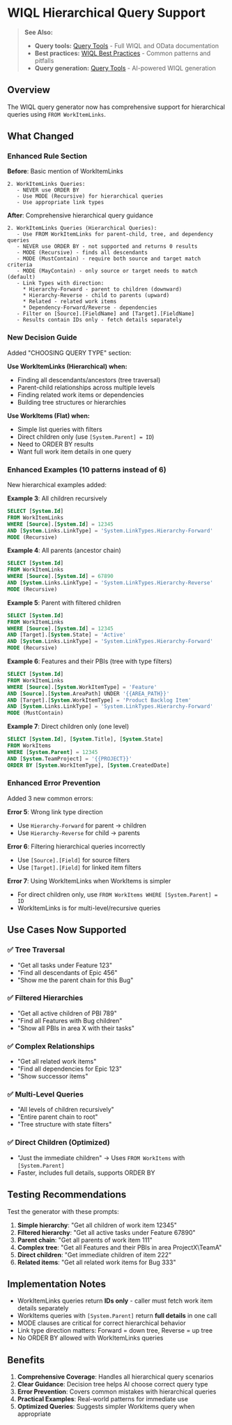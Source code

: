 # WIQL Hierarchical Query Support

> **See Also:**
> - **Query tools:** [Query Tools](./QUERY_TOOLS.md) - Full WIQL and OData documentation
> - **Best practices:** [WIQL Best Practices](../guides/WIQL_BEST_PRACTICES.md) - Common patterns and pitfalls
> - **Query generation:** [Query Tools](./QUERY_TOOLS.md) - AI-powered WIQL generation

## Overview

The WIQL query generator now has comprehensive support for hierarchical queries using `FROM WorkItemLinks`.

## What Changed

### Enhanced Rule Section

**Before**: Basic mention of WorkItemLinks
```
2. WorkItemLinks Queries:
   - NEVER use ORDER BY
   - Use MODE (Recursive) for hierarchical queries
   - Use appropriate link types
```

**After**: Comprehensive hierarchical query guidance
```
2. WorkItemLinks Queries (Hierarchical Queries):
   - Use FROM WorkItemLinks for parent-child, tree, and dependency queries
   - NEVER use ORDER BY - not supported and returns 0 results
   - MODE (Recursive) - finds all descendants
   - MODE (MustContain) - require both source and target match criteria
   - MODE (MayContain) - only source or target needs to match (default)
   - Link Types with direction:
     * Hierarchy-Forward - parent to children (downward)
     * Hierarchy-Reverse - child to parents (upward)
     * Related - related work items
     * Dependency-Forward/Reverse - dependencies
   - Filter on [Source].[FieldName] and [Target].[FieldName]
   - Results contain IDs only - fetch details separately
```

### New Decision Guide

Added "CHOOSING QUERY TYPE" section:

**Use WorkItemLinks (Hierarchical) when:**
- Finding all descendants/ancestors (tree traversal)
- Parent-child relationships across multiple levels
- Finding related work items or dependencies
- Building tree structures or hierarchies

**Use WorkItems (Flat) when:**
- Simple list queries with filters
- Direct children only (use `[System.Parent] = ID`)
- Need to ORDER BY results
- Want full work item details in one query

### Enhanced Examples (10 patterns instead of 6)

New hierarchical examples added:

**Example 3**: All children recursively
```sql
SELECT [System.Id]
FROM WorkItemLinks
WHERE [Source].[System.Id] = 12345
AND [System.Links.LinkType] = 'System.LinkTypes.Hierarchy-Forward'
MODE (Recursive)
```

**Example 4**: All parents (ancestor chain)
```sql
SELECT [System.Id]
FROM WorkItemLinks
WHERE [Source].[System.Id] = 67890
AND [System.Links.LinkType] = 'System.LinkTypes.Hierarchy-Reverse'
MODE (Recursive)
```

**Example 5**: Parent with filtered children
```sql
SELECT [System.Id]
FROM WorkItemLinks
WHERE [Source].[System.Id] = 12345
AND [Target].[System.State] = 'Active'
AND [System.Links.LinkType] = 'System.LinkTypes.Hierarchy-Forward'
MODE (Recursive)
```

**Example 6**: Features and their PBIs (tree with type filters)
```sql
SELECT [System.Id]
FROM WorkItemLinks
WHERE [Source].[System.WorkItemType] = 'Feature'
AND [Source].[System.AreaPath] UNDER '{{AREA_PATH}}'
AND [Target].[System.WorkItemType] = 'Product Backlog Item'
AND [System.Links.LinkType] = 'System.LinkTypes.Hierarchy-Forward'
MODE (MustContain)
```

**Example 7**: Direct children only (one level)
```sql
SELECT [System.Id], [System.Title], [System.State]
FROM WorkItems
WHERE [System.Parent] = 12345
AND [System.TeamProject] = '{{PROJECT}}'
ORDER BY [System.WorkItemType], [System.CreatedDate]
```

### Enhanced Error Prevention

Added 3 new common errors:

**Error 5**: Wrong link type direction
- Use `Hierarchy-Forward` for parent → children
- Use `Hierarchy-Reverse` for child → parents

**Error 6**: Filtering hierarchical queries incorrectly
- Use `[Source].[Field]` for source filters
- Use `[Target].[Field]` for linked item filters

**Error 7**: Using WorkItemLinks when WorkItems is simpler
- For direct children only, use `FROM WorkItems WHERE [System.Parent] = ID`
- WorkItemLinks is for multi-level/recursive queries

## Use Cases Now Supported

### ✅ Tree Traversal
- "Get all tasks under Feature 123"
- "Find all descendants of Epic 456"
- "Show me the parent chain for this Bug"

### ✅ Filtered Hierarchies
- "Get all active children of PBI 789"
- "Find all Features with Bug children"
- "Show all PBIs in area X with their tasks"

### ✅ Complex Relationships
- "Get all related work items"
- "Find all dependencies for Epic 123"
- "Show successor items"

### ✅ Multi-Level Queries
- "All levels of children recursively"
- "Entire parent chain to root"
- "Tree structure with state filters"

### ✅ Direct Children (Optimized)
- "Just the immediate children" → Uses `FROM WorkItems` with `[System.Parent]`
- Faster, includes full details, supports ORDER BY

## Testing Recommendations

Test the generator with these prompts:

1. **Simple hierarchy**: "Get all children of work item 12345"
2. **Filtered hierarchy**: "Get all active tasks under Feature 67890"
3. **Parent chain**: "Get all parents of work item 111"
4. **Complex tree**: "Get all Features and their PBIs in area ProjectX\TeamA"
5. **Direct children**: "Get immediate children of item 222"
6. **Related items**: "Get all related work items for Bug 333"

## Implementation Notes

- WorkItemLinks queries return **IDs only** - caller must fetch work item details separately
- WorkItems queries with `[System.Parent]` return **full details** in one call
- MODE clauses are critical for correct hierarchical behavior
- Link type direction matters: Forward = down tree, Reverse = up tree
- No ORDER BY allowed with WorkItemLinks queries

## Benefits

1. **Comprehensive Coverage**: Handles all hierarchical query scenarios
2. **Clear Guidance**: Decision tree helps AI choose correct query type
3. **Error Prevention**: Covers common mistakes with hierarchical queries
4. **Practical Examples**: Real-world patterns for immediate use
5. **Optimized Queries**: Suggests simpler WorkItems query when appropriate
